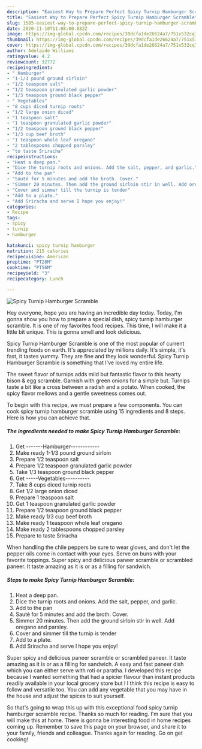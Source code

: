 ```yaml
---
description: "Easiest Way to Prepare Perfect Spicy Turnip Hamburger Scramble"
title: "Easiest Way to Prepare Perfect Spicy Turnip Hamburger Scramble"
slug: 1585-easiest-way-to-prepare-perfect-spicy-turnip-hamburger-scramble
date: 2020-11-10T11:08:00.682Z
image: https://img-global.cpcdn.com/recipes/39dcfa1de26624a7/751x532cq70/spicy-turnip-hamburger-scramble-recipe-main-photo.jpg
thumbnail: https://img-global.cpcdn.com/recipes/39dcfa1de26624a7/751x532cq70/spicy-turnip-hamburger-scramble-recipe-main-photo.jpg
cover: https://img-global.cpcdn.com/recipes/39dcfa1de26624a7/751x532cq70/spicy-turnip-hamburger-scramble-recipe-main-photo.jpg
author: Adelaide Williams
ratingvalue: 4.2
reviewcount: 32772
recipeingredient:
- " Hamburger"
- "1-1/3 pound ground sirloin"
- "1/2 teaspoon salt"
- "1/2 teaspoon granulated garlic powder"
- "1/3 teaspoon ground black pepper"
- " Vegetables"
- "8 cups diced turnip roots"
- "1/2 large onion diced"
- "1 teaspoon salt"
- "1 teaspoon granulated garlic powder"
- "1/2 teaspoon ground black pepper"
- "1/3 cup beef broth"
- "1 teaspoon whole leaf oregano"
- "2 tablespoons chopped parsley"
- "to taste Sriracha"
recipeinstructions:
- "Heat a deep pan."
- "Dice the turnip roots and onions. Add the salt, pepper, and garlic."
- "Add to the pan"
- "Sauté for 5 minutes and add the broth. Cover."
- "Simmer 20 minutes. Then add the ground sirloin stir in well. Add oregano and parsley."
- "Cover and simmer till the turnip is tender"
- "Add to a plate."
- "Add Sriracha and serve I hope you enjoy!"
categories:
- Recipe
tags:
- spicy
- turnip
- hamburger

katakunci: spicy turnip hamburger 
nutrition: 215 calories
recipecuisine: American
preptime: "PT28M"
cooktime: "PT56M"
recipeyield: "3"
recipecategory: Lunch

---
```



![Spicy Turnip Hamburger Scramble](https://img-global.cpcdn.com/recipes/39dcfa1de26624a7/751x532cq70/spicy-turnip-hamburger-scramble-recipe-main-photo.jpg)

Hey everyone, hope you are having an incredible day today. Today, I'm gonna show you how to prepare a special dish, spicy turnip hamburger scramble. It is one of my favorites food recipes. This time, I will make it a little bit unique. This is gonna smell and look delicious.

Spicy Turnip Hamburger Scramble is one of the most popular of current trending foods on earth. It's appreciated by millions daily. It's simple, it's fast, it tastes yummy. They are fine and they look wonderful. Spicy Turnip Hamburger Scramble is something that I've loved my entire life.

The sweet flavor of turnips adds mild but fantastic flavor to this hearty bison &amp; egg scramble. Garnish with green onions for a simple but. Turnips taste a bit like a cross between a radish and a potato. When cooked, the spicy flavor mellows and a gentle sweetness comes out.


To begin with this recipe, we must prepare a few components. You can cook spicy turnip hamburger scramble using 15 ingredients and 8 steps. Here is how you can achieve that.

<!--inarticleads1-->

##### The ingredients needed to make Spicy Turnip Hamburger Scramble:

1. Get  -------Hamburger------------
1. Make ready 1-1/3 pound ground sirloin
1. Prepare 1/2 teaspoon salt
1. Prepare 1/2 teaspoon granulated garlic powder
1. Take 1/3 teaspoon ground black pepper
1. Get  -----Vegetables----------
1. Take 8 cups diced turnip roots
1. Get 1/2 large onion diced
1. Prepare 1 teaspoon salt
1. Get 1 teaspoon granulated garlic powder
1. Prepare 1/2 teaspoon ground black pepper
1. Make ready 1/3 cup beef broth
1. Make ready 1 teaspoon whole leaf oregano
1. Make ready 2 tablespoons chopped parsley
1. Prepare to taste Sriracha


When handling the chile peppers be sure to wear gloves, and don&#39;t let the pepper oils come in contact with your eyes. Serve on buns with your favorite toppings. Super spicy and delicious paneer scramble or scrambled paneer. It taste amazing as it is or as a filling for sandwich. 

<!--inarticleads2-->

##### Steps to make Spicy Turnip Hamburger Scramble:

1. Heat a deep pan.
1. Dice the turnip roots and onions. Add the salt, pepper, and garlic.
1. Add to the pan
1. Sauté for 5 minutes and add the broth. Cover.
1. Simmer 20 minutes. Then add the ground sirloin stir in well. Add oregano and parsley.
1. Cover and simmer till the turnip is tender
1. Add to a plate.
1. Add Sriracha and serve I hope you enjoy!


Super spicy and delicious paneer scramble or scrambled paneer. It taste amazing as it is or as a filling for sandwich. A easy and fast paneer dish which you can either serve with roti or paratha. I developed this recipe because I wanted something that had a spicier flavour than instant products readily available in your local grocery store but I I think this recipe is easy to follow and versatile too. You can add any vegetable that you may have in the house and adjust the spices to suit yourself. 

So that's going to wrap this up with this exceptional food spicy turnip hamburger scramble recipe. Thanks so much for reading. I'm sure that you will make this at home. There is gonna be interesting food in home recipes coming up. Remember to save this page on your browser, and share it to your family, friends and colleague. Thanks again for reading. Go on get cooking!
